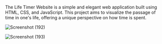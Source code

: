 The Life Timer Website is a simple and elegant web application built using HTML, CSS, and JavaScript. This project aims to visualize the passage of time in one's life, offering a unique perspective on how time is spent.

![Screenshot (192)](https://github.com/user-attachments/assets/af7afb0f-27e4-4043-83b1-964e4c9b2829)

![Screenshot (193)](https://github.com/user-attachments/assets/35f46404-6c1b-404e-a260-dfc7c2b9efdb)

